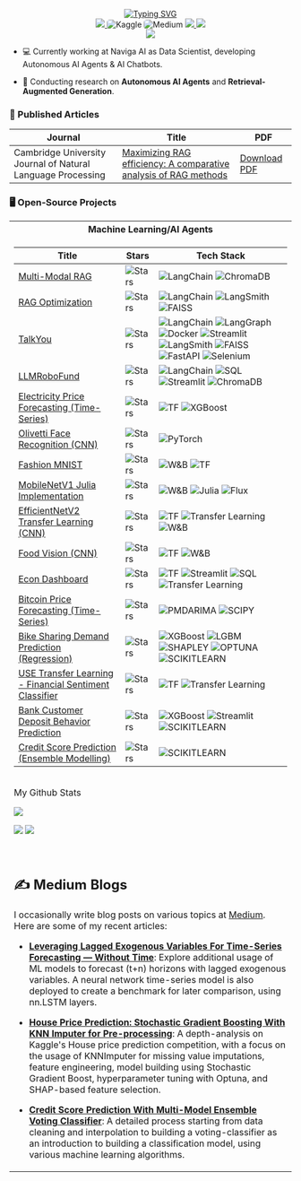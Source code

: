 <p align="center">
<a href="https://github.com/dfavenfre">
    <img src="https://readme-typing-svg.demolab.com?font=Georgia&size=18&duration=2000&pause=100&multiline=true&width=500&height=80&lines=Tolga+Şakar;Data+Scientist;+MSc+in+Applied+Data+Science" alt="Typing SVG" />
</a>
<br/>

<a href="https://github.com/dfavenfre/dfavenfre/blob/main/TOLGA_%C5%9EAKAR_CV_031024.pdf">
    <img src="https://img.shields.io/badge/PDF-CV-red?style=flat-square&logo=adobe">
</a>
<a href="https://www.kaggle.com/dfavenfre" style="text-decoration: none;">
      <img src="https://img.shields.io/badge/Kaggle-20BEFF?style=flat-square&logo=kaggle&logoColor=black" alt="Kaggle" style="border-radius: 5px;">
</a>
<a href="https://medium.com/@bauglir" style="text-decoration: none;">
      <img src="https://img.shields.io/badge/Medium-12100E?style=flat-square&logo=medium&logoColor=white" alt="Medium" style="border-radius: 5px;">
    </a>
<a href="https://www.linkedin.com/in/tolga-şakar/">
    <img src="https://img.shields.io/badge/-Linkedin-blue?style=flat-square&logo=linkedin">
</a>
<a href="mailto:tolgasa2@gmail.com.com">
    <img src="https://img.shields.io/badge/-Email-red?style=flat-square&logo=gmail&logoColor=white">
</a>

<br/> 

<!-- <a href="https://github.com/dfavenfre">
    <img src="https://github-readme-stats.vercel.app/api?username=dfavenfre&show_icons=true&count_private=true&show_icons=true&hide_border=true&hide_title=true&card_width=300px&hide_rank=true&bg_color=00000000&theme=dracula">
</a> -->

<a href="https://github.com/dfavenfre">
    <img src="https://github-stats-alpha.vercel.app/api?username=dfavenfre&cc=22272e&tc=37BCF6&ic=fff&bc=0000">
</a>

</p>

* 💻 Currently working at Naviga AI as Data Scientist, developing Autonomous AI Agents & AI Chatbots. 

* 📖 Conducting research on **Autonomous AI Agents** and **Retrieval-Augmented Generation**.

### 📰 Published Articles

| Journal                                       | Title                                                                                                                           | PDF                    |
|-----------------------------------------------|-------------------------------------------------------------------------------------------------------------------------------|------------------------|
| Cambridge University Journal of Natural Language Processing | [Maximizing RAG efficiency: A comparative analysis of RAG methods](https://www.cambridge.org/core/journals/natural-language-processing/article/maximizing-rag-efficiency-a-comparative-analysis-of-rag-methods/D7B259BCD35586E04358DF06006E0A85) | [Download PDF](https://github.com/dfavenfre/dfavenfre/blob/main/maximizing-rag-efficiency-a-comparative-analysis-of-rag-methods.pdf) |

    
### 🖥️ Open-Source Projects
<table>
<tr><th>Machine Learning/AI Agents </th></th></tr>
<tr><td>

|Title | Stars| Tech Stack|
|--|--|--|
| [Multi-Modal RAG](https://github.com/dfavenfre/MultiModal-RAG)| <img alt="Stars" src="https://img.shields.io/github/stars/dfavenfre/MultiModal-RAG?style=flat-square&labelColor=black"/>| ![LangChain](https://img.shields.io/badge/LangChain-black?style=flat-square&logo=langchain) ![ChromaDB](https://img.shields.io/badge/ChromaDB-green?style=flat-square&logo=chromadb)|
|[RAG Optimization](https://github.com/dfavenfre/RAG-Optimization)| <img alt="Stars" src="https://img.shields.io/github/stars/dfavenfre/RAG-Optimization?style=flat-square&labelColor=black"/> | ![LangChain](https://img.shields.io/badge/LangChain-black?style=flat-square&logo=langchain) ![LangSmith](https://img.shields.io/badge/LangSmith-black?style=flat-square&logo=langsmith) ![FAISS](https://img.shields.io/badge/FAISS-black?style=flat-square&logo=faiss)|
|[TalkYou](https://github.com/dfavenfre/TalkYou)| <img alt="Stars" src="https://img.shields.io/github/stars/dfavenfre/TalkYou?style=flat-square&labelColor=black"/>| ![LangChain](https://img.shields.io/badge/LangChain-black?style=flat-square&logo=langchain) ![LangGraph](https://img.shields.io/badge/LangGraph-black?style=flat-square&logo=langgraph) ![Docker](https://img.shields.io/badge/Docker-blue?style=flat-square&logo=docker) ![Streamlit](https://img.shields.io/badge/Streamlit-white?style=flat-square&logo=streamlit) ![LangSmith](https://img.shields.io/badge/LangSmith-black?style=flat-square&logo=langsmith) ![FAISS](https://img.shields.io/badge/FAISS-black?style=flat-square&logo=faiss) ![FastAPI](https://img.shields.io/badge/FastAPI-black?style=flat-square&logo=fastapi) ![Selenium](https://img.shields.io/badge/Selenium-black?style=flat-square&logo=selenium)|
| [LLMRoboFund](https://github.com/dfavenfre/LLMRoboFund)| <img alt="Stars" src="https://img.shields.io/github/stars/dfavenfre/LLMRoboFund?style=flat-square&labelColor=black"/>| ![LangChain](https://img.shields.io/badge/LangChain-black?style=flat-square&logo=langchain) ![SQL](https://img.shields.io/badge/SQL-green?style=flat-square&logo=sql) ![Streamlit](https://img.shields.io/badge/Streamlit-white?style=flat-square&logo=streamlit) ![ChromaDB](https://img.shields.io/badge/ChromaDB-green?style=flat-square&logo=chromadb)|
|[Electricity Price Forecasting (Time-Series)](https://github.com/dfavenfre/electricity-price-forecasting) | <img alt="Stars" src="https://img.shields.io/github/stars/dfavenfre/electricity-price-forecasting?style=flat-square&labelColor=black"/>| ![TF](https://img.shields.io/badge/TF-black?style=flat-square&logo=tensorflow) ![XGBoost](https://img.shields.io/badge/XGBoost-black?style=flat-square)|
|[Olivetti Face Recognition (CNN)](https://github.com/dfavenfre/Olivetti-Faces-PyTorch)| <img alt="Stars" src="https://img.shields.io/github/stars/dfavenfre/Olivetti-Faces-PyTorch?style=flat-square&labelColor=black"/>| ![PyTorch](https://img.shields.io/badge/PyTorch-black?style=flat-square&logo=pytorch)|
|[Fashion MNIST](https://github.com/dfavenfre/Fashion-MNIST-Tensorflow) | <img alt="Stars" src="https://img.shields.io/github/stars/dfavenfre/Fashion-MNIST-Tensorflow?style=flat-square&labelColor=black"/>| ![W&B](https://img.shields.io/badge/W%26B-black?style=flat-square&logo=wandb) ![TF](https://img.shields.io/badge/TF-black?style=flat-square&logo=tensorflow)|
|[MobileNetV1 Julia Implementation](https://github.com/dfavenfre/MobileNet-Julia)| <img alt="Stars" src="https://img.shields.io/github/stars/dfavenfre/MobileNet-Julia?style=flat-square&labelColor=black"/>| ![W&B](https://img.shields.io/badge/W%26B-black?style=flat-square&logo=wandb) ![Julia](https://img.shields.io/badge/Julia-black?style=flat-square&logo=julia) ![Flux](https://img.shields.io/badge/Flux-black?style=flat-square&logo=flux)|
| [EfficientNetV2 Transfer Learning (CNN)](https://github.com/dfavenfre/Transfer-Learning-CNN-Fine-Tuning)| <img alt="Stars" src="https://img.shields.io/github/stars/dfavenfre/Transfer-Learning-CNN-Fine-Tuning?style=flat-square&labelColor=black"/>| ![TF](https://img.shields.io/badge/TF-black?style=flat-square&logo=tensorflow) ![Transfer Learning](https://img.shields.io/badge/Kaggle-black?style=flat-square&logo=kaggle) ![W&B](https://img.shields.io/badge/W%26B-black?style=flat-square&logo=wandb)|
| [Food Vision (CNN)](https://github.com/dfavenfre/Food-Vision-Tensorflow)| <img alt="Stars" src="https://img.shields.io/github/stars/dfavenfre/Food-Vision-Tensorflow?style=flat-square&labelColor=black"/>| ![TF](https://img.shields.io/badge/TF-black?style=flat-square&logo=tensorflow) ![W&B](https://img.shields.io/badge/W%26B-black?style=flat-square&logo=wandb)|
|[Econ Dashboard](https://github.com/dfavenfre/Econ-Dashboard)| <img alt="Stars" src="https://img.shields.io/github/stars/dfavenfre/Econ-Dashboard?style=flat-square&labelColor=black"/>|![TF](https://img.shields.io/badge/TF-black?style=flat-square&logo=tensorflow) ![Streamlit](https://img.shields.io/badge/Streamlit-white?style=flat-square&logo=streamlit) ![SQL](https://img.shields.io/badge/SQL-green?style=flat-square&logo=sql) ![Transfer Learning](https://img.shields.io/badge/Kaggle-black?style=flat-square&logo=kaggle)|
|[Bitcoin Price Forecasting (Time-Series)](https://github.com/dfavenfre/Bitcoin-Price-Forecasting)| <img alt="Stars" src="https://img.shields.io/github/stars/dfavenfre/Bitcoin-Price-Forecasting?style=flat-square&labelColor=black"/>| ![PMDARIMA](https://img.shields.io/badge/PMDARIMA-black?style=flat-square&logo=pmdarima) ![SCIPY](https://img.shields.io/badge/SCIPY-black?style=flat-square&logo=scipy)| 
|[Bike Sharing Demand Prediction (Regression)](https://github.com/dfavenfre/Bike-Sharing-Demand-Prediction) | <img alt="Stars" src="https://img.shields.io/github/stars/dfavenfre/Bike-Sharing-Demand-Prediction?style=flat-square&labelColor=black"/>| ![XGBoost](https://img.shields.io/badge/XGBoost-black?style=flat-square) ![LGBM](https://img.shields.io/badge/LGBM-black?style=flat-square&logo=lgbm) ![SHAPLEY](https://img.shields.io/badge/SHAPLEY-black?style=flat) ![OPTUNA](https://img.shields.io/badge/OPTUNA-blue?style=flat-square&logo=optuna) ![SCIKITLEARN](https://img.shields.io/badge/SCIKIT-LEARN-blue?style=flat-square&logo=scikit-learn)|
| [ USE Transfer Learning - Financial Sentiment Classifier](https://github.com/dfavenfre/financial-sentiment-classifier)| <img alt="Stars" src="https://img.shields.io/github/stars/dfavenfre/financial-sentiment-classifier?style=flat-square&labelColor=black"/>| ![TF](https://img.shields.io/badge/TF-black?style=flat-square&logo=tensorflow) ![Transfer Learning](https://img.shields.io/badge/Kaggle-black?style=flat-square&logo=kaggle)|
| [Bank Customer Deposit Behavior Prediction](https://github.com/dfavenfre/customer_deposit_classifier)| <img alt="Stars" src="https://img.shields.io/github/stars/dfavenfre/customer_deposit_classifier?style=flat-square&labelColor=black"/>| ![XGBoost](https://img.shields.io/badge/XGBoost-black?style=flat-square) ![Streamlit](https://img.shields.io/badge/Streamlit-white?style=flat-square&logo=streamlit) ![SCIKITLEARN](https://img.shields.io/badge/SCIKIT-LEARN-blue?style=flat-square&logo=scikit-learn)|
| [Credit Score Prediction (Ensemble Modelling)](https://github.com/dfavenfre/Credit-Score-Prediction/blob/main/README.md)| <img alt="Stars" src="https://img.shields.io/github/stars/dfavenfre/Credit-Score-Prediction?style=flat-square&labelColor=black"/>| ![SCIKITLEARN](https://img.shields.io/badge/SCIKIT-LEARN-blue?style=flat-square&logo=scikit-learn)|

<br>
My Github Stats

![](http://github-profile-summary-cards.vercel.app/api/cards/profile-details?username=dfavenfre&theme=dracula) 

![](http://github-profile-summary-cards.vercel.app/api/cards/repos-per-language?username=dfavenfre&theme=dracula) 
![](http://github-profile-summary-cards.vercel.app/api/cards/most-commit-language?username=dfavenfre&theme=dracula)

</br>


## ✍️ Medium Blogs

I occasionally write blog posts on various topics at [Medium](https://medium.com/@bauglir). Here are some of my recent articles:

- **[Leveraging Lagged Exogenous Variables For Time-Series Forecasting — Without Time](https://medium.com/@bauglir/leveraging-lagged-exogenous-variables-for-time-series-forecasting-without-time-472f14acb488)**: Explore additional usage of ML models to forecast (t+n) horizons with lagged exogenous variables. A neural network time-series model is also deployed to create a benchmark for later comparison, using nn.LSTM layers.

- **[House Price Prediction: Stochastic Gradient Boosting With KNN Imputer for Pre-processing](https://medium.com/@bauglir/house-price-prediction-stochastic-gradient-boosting-w-knn-imputer-pre-processing-f3d1651caa00)**: A depth-analysis on Kaggle's House price prediction competition, with a focus on the usage of KNNImputer for missing value imputations, feature engineering, model building using Stochastic Gradient Boost, hyperparameter tuning with Optuna, and SHAP-based feature selection.

- **[Credit Score Prediction With Multi-Model Ensemble Voting Classifier](https://medium.com/@bauglir/credit-score-prediction-with-multi-model-ensemble-voting-classifier-80-accuracy-b091f929ad40)**: A detailed process starting from data cleaning and interpolation to building a voting-classifier as an introduction to building a classification model, using various machine learning algorithms.
